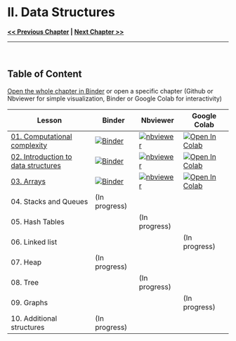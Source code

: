 # II. Data Structures

**[<< Previous Chapter](../01_Introduction-to-Python)   |   [Next Chapter >>](../03_Algorithms)**

<hr>
&nbsp;

## Table of Content

[Open the whole chapter in Binder](https://mybinder.org/v2/gh/adrien-perello/Computer-Science-Crash-Course/main?filepath=02_Data-Structures) or open a specific chapter (Github or Nbviewer for simple visualization, Binder or Google Colab for interactivity)

| Lesson | Binder | Nbviewer | Google Colab |
|------- | ------ | -------- | -------------|
| [01. Computational complexity](./01_Computational-complexity.ipynb) | [![Binder](https://mybinder.org/badge_logo.svg)](https://mybinder.org/v2/gh/adrien-perello/Computer-Science-Crash-Course/main?filepath=02_Data-Structures%2F01_Computational-complexity.ipynb) | [![nbviewer](https://raw.githubusercontent.com/jupyter/design/master/logos/Badges/nbviewer_badge.svg)](https://nbviewer.jupyter.org/github/adrien-perello/Computer-Science-Crash-Course/blob/main/02_Data-Structures/01_Computational-complexity.ipynb) | [![Open In Colab](https://colab.research.google.com/assets/colab-badge.svg)](https://colab.research.google.com/github/adrien-perello/Computer-Science-Crash-Course/blob/main/02_Data-Structures/01_Computational-complexity.ipynb) |
| [02. Introduction to data structures](./02_Introduction-to-data-structures.ipynb) | [![Binder](https://mybinder.org/badge_logo.svg)](https://mybinder.org/v2/gh/adrien-perello/Computer-Science-Crash-Course/main?filepath=02_Data-Structures%2F02_Introduction-to-data-structures.ipynb) | [![nbviewer](https://raw.githubusercontent.com/jupyter/design/master/logos/Badges/nbviewer_badge.svg)](https://nbviewer.jupyter.org/github/adrien-perello/Computer-Science-Crash-Course/blob/main/02_Data-Structures/02_Introduction-to-data-structures.ipynb) | [![Open In Colab](https://colab.research.google.com/assets/colab-badge.svg)](https://colab.research.google.com/github/adrien-perello/Computer-Science-Crash-Course/blob/main/02_Data-Structures/02_Introduction-to-data-structures.ipynb) |
| [03. Arrays](./03_Arrays.ipynb) | [![Binder](https://mybinder.org/badge_logo.svg)](https://mybinder.org/v2/gh/adrien-perello/Computer-Science-Crash-Course/main?filepath=02_Data-Structures%2F03_Arrays.ipynb) | [![nbviewer](https://raw.githubusercontent.com/jupyter/design/master/logos/Badges/nbviewer_badge.svg)](https://nbviewer.jupyter.org/github/adrien-perello/Computer-Science-Crash-Course/blob/main/02_Data-Structures/03_Arrays.ipynb) | [![Open In Colab](https://colab.research.google.com/assets/colab-badge.svg)](https://colab.research.google.com/github/adrien-perello/Computer-Science-Crash-Course/blob/main/02_Data-Structures/03_Arrays.ipynb) |
| 04. Stacks and Queues | (In progress) | | |
| 05. Hash Tables |  | (In progress) |  |
| 06. Linked list |  |  | (In progress) | 
| 07.  Heap |  (In progress) | | |
| 08. Tree |  | (In progress) |  |
| 09. Graphs |  |  | (In progress) |
| 10. Additional structures | (In progress) |  | |
